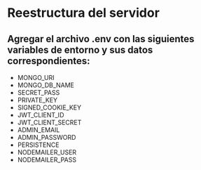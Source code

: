 # Reestructura del servidor

## Agregar el archivo .env con las siguientes variables de entorno y sus datos correspondientes: 
- MONGO_URI
- MONGO_DB_NAME
- SECRET_PASS
- PRIVATE_KEY
- SIGNED_COOKIE_KEY
- JWT_CLIENT_ID
- JWT_CLIENT_SECRET
- ADMIN_EMAIL
- ADMIN_PASSWORD
- PERSISTENCE
- NODEMAILER_USER
- NODEMAILER_PASS
